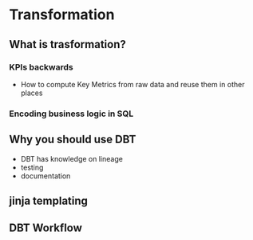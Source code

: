 # Transformation

## What is trasformation?

### KPIs backwards
- How to compute Key Metrics from raw data and reuse them in other places

### Encoding business logic in SQL


## Why you should use DBT
- DBT has knowledge on lineage
- testing
- documentation

## jinja templating

## DBT Workflow
